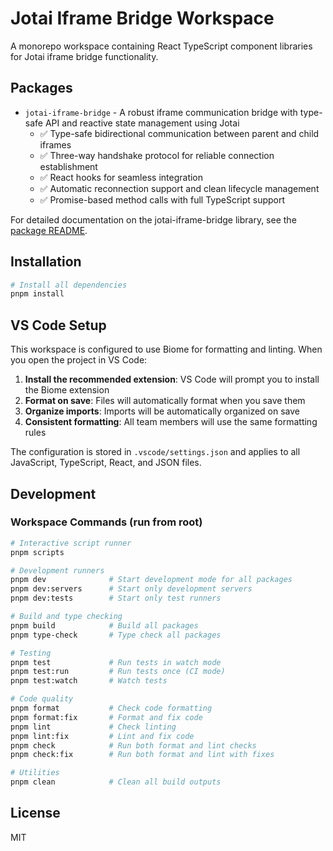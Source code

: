 # Jotai Iframe Bridge Workspace

A monorepo workspace containing React TypeScript component libraries for Jotai iframe bridge functionality.

## Packages

- `jotai-iframe-bridge` - A robust iframe communication bridge with type-safe API and reactive state management using Jotai
  - ✅ Type-safe bidirectional communication between parent and child iframes
  - ✅ Three-way handshake protocol for reliable connection establishment
  - ✅ React hooks for seamless integration
  - ✅ Automatic reconnection support and clean lifecycle management
  - ✅ Promise-based method calls with full TypeScript support



For detailed documentation on the jotai-iframe-bridge library, see the [package README](packages/jotai-iframe-bridge/README.md).




## Installation

```bash
# Install all dependencies
pnpm install
```

## VS Code Setup

This workspace is configured to use Biome for formatting and linting. When you open the project in VS Code:

1. **Install the recommended extension**: VS Code will prompt you to install the Biome extension
2. **Format on save**: Files will automatically format when you save them
3. **Organize imports**: Imports will be automatically organized on save
4. **Consistent formatting**: All team members will use the same formatting rules

The configuration is stored in `.vscode/settings.json` and applies to all JavaScript, TypeScript, React, and JSON files.

## Development

### Workspace Commands (run from root)

```bash
# Interactive script runner
pnpm scripts

# Development runners
pnpm dev              # Start development mode for all packages
pnpm dev:servers      # Start only development servers
pnpm dev:tests        # Start only test runners

# Build and type checking
pnpm build            # Build all packages
pnpm type-check       # Type check all packages

# Testing
pnpm test             # Run tests in watch mode
pnpm test:run         # Run tests once (CI mode)
pnpm test:watch       # Watch tests

# Code quality
pnpm format           # Check code formatting
pnpm format:fix       # Format and fix code
pnpm lint             # Check linting
pnpm lint:fix         # Lint and fix code
pnpm check            # Run both format and lint checks
pnpm check:fix        # Run both format and lint with fixes

# Utilities
pnpm clean            # Clean all build outputs
```

## License

MIT
